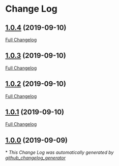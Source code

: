 # Change Log

## [1.0.4](https://github.com/dlsc-software-consulting-gmbh/UnitFX/tree/1.0.4) (2019-09-10)
[Full Changelog](https://github.com/dlsc-software-consulting-gmbh/UnitFX/compare/1.0.3...1.0.4)

## [1.0.3](https://github.com/dlsc-software-consulting-gmbh/UnitFX/tree/1.0.3) (2019-09-10)
[Full Changelog](https://github.com/dlsc-software-consulting-gmbh/UnitFX/compare/1.0.2...1.0.3)

## [1.0.2](https://github.com/dlsc-software-consulting-gmbh/UnitFX/tree/1.0.2) (2019-09-10)
[Full Changelog](https://github.com/dlsc-software-consulting-gmbh/UnitFX/compare/1.0.1...1.0.2)

## [1.0.1](https://github.com/dlsc-software-consulting-gmbh/UnitFX/tree/1.0.1) (2019-09-10)
[Full Changelog](https://github.com/dlsc-software-consulting-gmbh/UnitFX/compare/1.0.0...1.0.1)

## [1.0.0](https://github.com/dlsc-software-consulting-gmbh/UnitFX/tree/1.0.0) (2019-09-09)


\* *This Change Log was automatically generated by [github_changelog_generator](https://github.com/skywinder/Github-Changelog-Generator)*